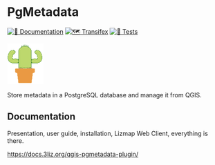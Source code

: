 # PgMetadata

[![📖 Documentation](https://github.com/3liz/qgis-pgmetadata-plugin/actions/workflows/publish-doc.yml/badge.svg)](https://github.com/3liz/qgis-pgmetadata-plugin/actions/workflows/publish-doc.yml)
[![🗺 Transifex](https://github.com/3liz/qgis-pgmetadata-plugin/actions/workflows/transifex.yml/badge.svg)](https://github.com/3liz/qgis-pgmetadata-plugin/actions/workflows/transifex.yml)
[![🧪 Tests](https://github.com/3liz/qgis-pgmetadata-plugin/actions/workflows/ci.yml/badge.svg)](https://github.com/3liz/qgis-pgmetadata-plugin/actions/workflows/ci.yml)


![icon](pg_metadata/resources/icons/icon.png)

Store metadata in a PostgreSQL database and manage it from QGIS.

## Documentation

Presentation, user guide, installation, Lizmap Web Client, everything is there.

https://docs.3liz.org/qgis-pgmetadata-plugin/
